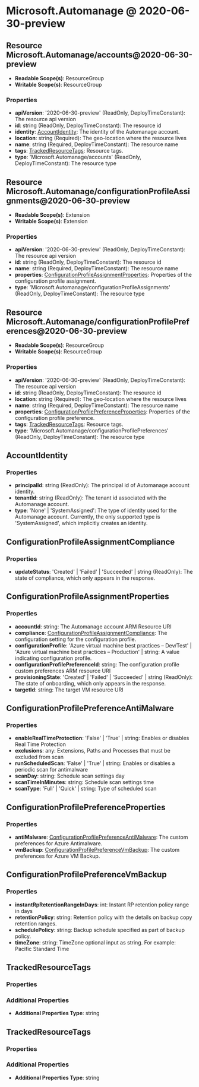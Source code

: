 # Microsoft.Automanage @ 2020-06-30-preview

## Resource Microsoft.Automanage/accounts@2020-06-30-preview
* **Readable Scope(s)**: ResourceGroup
* **Writable Scope(s)**: ResourceGroup
### Properties
* **apiVersion**: '2020-06-30-preview' (ReadOnly, DeployTimeConstant): The resource api version
* **id**: string (ReadOnly, DeployTimeConstant): The resource id
* **identity**: [AccountIdentity](#accountidentity): The identity of the Automanage account.
* **location**: string (Required): The geo-location where the resource lives
* **name**: string (Required, DeployTimeConstant): The resource name
* **tags**: [TrackedResourceTags](#trackedresourcetags): Resource tags.
* **type**: 'Microsoft.Automanage/accounts' (ReadOnly, DeployTimeConstant): The resource type

## Resource Microsoft.Automanage/configurationProfileAssignments@2020-06-30-preview
* **Readable Scope(s)**: Extension
* **Writable Scope(s)**: Extension
### Properties
* **apiVersion**: '2020-06-30-preview' (ReadOnly, DeployTimeConstant): The resource api version
* **id**: string (ReadOnly, DeployTimeConstant): The resource id
* **name**: string (Required, DeployTimeConstant): The resource name
* **properties**: [ConfigurationProfileAssignmentProperties](#configurationprofileassignmentproperties): Properties of the configuration profile assignment.
* **type**: 'Microsoft.Automanage/configurationProfileAssignments' (ReadOnly, DeployTimeConstant): The resource type

## Resource Microsoft.Automanage/configurationProfilePreferences@2020-06-30-preview
* **Readable Scope(s)**: ResourceGroup
* **Writable Scope(s)**: ResourceGroup
### Properties
* **apiVersion**: '2020-06-30-preview' (ReadOnly, DeployTimeConstant): The resource api version
* **id**: string (ReadOnly, DeployTimeConstant): The resource id
* **location**: string (Required): The geo-location where the resource lives
* **name**: string (Required, DeployTimeConstant): The resource name
* **properties**: [ConfigurationProfilePreferenceProperties](#configurationprofilepreferenceproperties): Properties of the configuration profile preference.
* **tags**: [TrackedResourceTags](#trackedresourcetags): Resource tags.
* **type**: 'Microsoft.Automanage/configurationProfilePreferences' (ReadOnly, DeployTimeConstant): The resource type

## AccountIdentity
### Properties
* **principalId**: string (ReadOnly): The principal id of Automanage account identity.
* **tenantId**: string (ReadOnly): The tenant id associated with the Automanage account.
* **type**: 'None' | 'SystemAssigned': The type of identity used for the Automanage account. Currently, the only supported type is 'SystemAssigned', which implicitly creates an identity.

## ConfigurationProfileAssignmentCompliance
### Properties
* **updateStatus**: 'Created' | 'Failed' | 'Succeeded' | string (ReadOnly): The state of compliance, which only appears in the response.

## ConfigurationProfileAssignmentProperties
### Properties
* **accountId**: string: The Automanage account ARM Resource URI
* **compliance**: [ConfigurationProfileAssignmentCompliance](#configurationprofileassignmentcompliance): The configuration setting for the configuration profile.
* **configurationProfile**: 'Azure virtual machine best practices – Dev/Test' | 'Azure virtual machine best practices – Production' | string: A value indicating configuration profile.
* **configurationProfilePreferenceId**: string: The configuration profile custom preferences ARM resource URI
* **provisioningState**: 'Created' | 'Failed' | 'Succeeded' | string (ReadOnly): The state of onboarding, which only appears in the response.
* **targetId**: string: The target VM resource URI

## ConfigurationProfilePreferenceAntiMalware
### Properties
* **enableRealTimeProtection**: 'False' | 'True' | string: Enables or disables Real Time Protection
* **exclusions**: any: Extensions, Paths and Processes that must be excluded from scan
* **runScheduledScan**: 'False' | 'True' | string: Enables or disables a periodic scan for antimalware
* **scanDay**: string: Schedule scan settings day
* **scanTimeInMinutes**: string: Schedule scan settings time
* **scanType**: 'Full' | 'Quick' | string: Type of scheduled scan

## ConfigurationProfilePreferenceProperties
### Properties
* **antiMalware**: [ConfigurationProfilePreferenceAntiMalware](#configurationprofilepreferenceantimalware): The custom preferences for Azure Antimalware.
* **vmBackup**: [ConfigurationProfilePreferenceVmBackup](#configurationprofilepreferencevmbackup): The custom preferences for Azure VM Backup.

## ConfigurationProfilePreferenceVmBackup
### Properties
* **instantRpRetentionRangeInDays**: int: Instant RP retention policy range in days
* **retentionPolicy**: string: Retention policy with the details on backup copy retention ranges.
* **schedulePolicy**: string: Backup schedule specified as part of backup policy.
* **timeZone**: string: TimeZone optional input as string. For example: Pacific Standard Time

## TrackedResourceTags
### Properties
### Additional Properties
* **Additional Properties Type**: string

## TrackedResourceTags
### Properties
### Additional Properties
* **Additional Properties Type**: string

